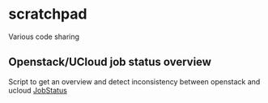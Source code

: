 # scratchpad
Various code sharing

## Openstack/UCloud job status overview
Script to get an overview and detect inconsistency between openstack and ucloud
[JobStatus](../../tree/main/JobStatus)
